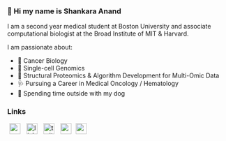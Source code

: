 ### 👋 Hi my name is Shankara Anand

I am a second year medical student at Boston University and associate computational biologist at the Broad Institute of MIT & Harvard.

I am passionate about:
- 🧬 Cancer Biology
- 🧿 Single-cell Genomics
- 🔭 Structural Proteomics & Algorithm Development for Multi-Omic Data
- 🩺 Pursuing a Career in Medical Oncology / Hematology
- 🐾 Spending time outside with my dog

### Links

<img href="https://scholar.google.com/citations?user=zSQRa0cAAAAJ&hl=en" src="https://user-images.githubusercontent.com/47393421/142145409-04c70c23-71a9-4b8d-b2df-509e7ad658dc.png" alt="scholar-logo" width="25" hspace="5"/>   <img href="https://www.linkedin.com/in/shankara-anand/" src="https://user-images.githubusercontent.com/47393421/142145774-4a8cefa7-f845-43c3-a36f-92ee747d69f8.png" alt="linkedin-logo" width="25" hspace="5"/>   <img href="https://twitter.com/ShankaraKAnand" src="https://user-images.githubusercontent.com/47393421/142145916-0428098b-c524-4f28-973b-775624becd7f.png" alt="twitter-logo" width="25" hspace="5"/>   <img href="mailto:sanand@broadinstitute.org" src="https://user-images.githubusercontent.com/47393421/142146109-0f0ef6b5-d1b9-4a13-b69b-fbedf9bc086c.png" alt="mail-logo" width="25" hspace="5"/><img href="https://orcid.org/0000-0003-4514-0835" src="https://user-images.githubusercontent.com/47393421/142146398-bcdbfc40-3646-45ec-ad13-4c41c955f983.png" alt="orcid-logo" width="25" hspace="5"/>

